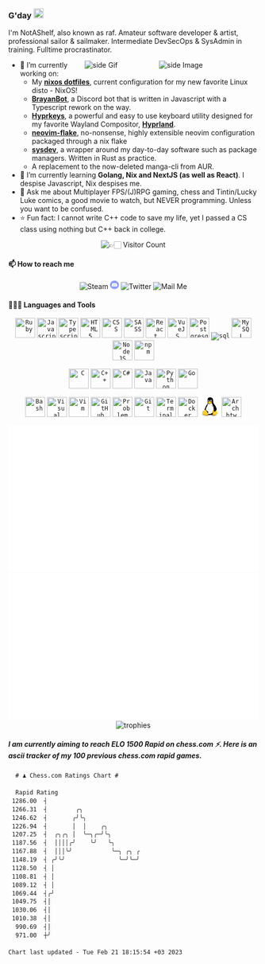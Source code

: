 ### G'day  <img src="../assets/Hi.gif" width="20px" height="20px">

I'm NotAShelf, also known as raf.
Amateur software developer & artist, professional sailor & sailmaker. Intermediate DevSecOps & SysAdmin in training. Fulltime procrastinator.
  
<img src="../assets/life_balance.gif" alt="side Image" align="right" width="200" height="auto" />
<img src="../assets/rick.gif" alt="side Gif" align="right" width="150" height="auto"/> 
</a>
  
- 🔭 I’m currently working on:
  - My [**nixos dotfiles**](https://github.com/notashelf/dotfiles), current configuration for my new favorite Linux disto - NixOS!
  - [**BrayanBot**](https://github.com/Brayanbot/BrayanBot), a Discord bot that is written in Javascript with a Typescript rework on the way.
  - [**Hyprkeys**](https://github.com/hyprland-community/Hyprkeys), a powerful and easy to use keyboard utility designed for my favorite Wayland Compositor, 
    [**Hyprland**](https://github.com/hyprwm/Hyprland).
  - [**neovim-flake**](https://github.com/notashelf/neovim-flake), no-nonsense, highly extensible neovim configuration packaged through a nix flake
  - [**sysdev**](https://github.com/notashelf/sysdev), a wrapper around my day-to-day software such as package managers. Written in Rust as practice.
  - A replacement to the now-deleted manga-cli from AUR.
- 🌱 I’m currently learning **Golang, Nix and NextJS (as well as React)**. I despise Javascript, Nix despises me.
- 💬 Ask me about Multiplayer FPS/(J)RPG gaming, chess and Tintin/Lucky Luke comics, a good movie to watch, but NEVER programming. Unless you want to be confused.
- ⭐ Fun fact: I cannot write C++ code to save my life, yet I passed a CS class using nothing but C++ back in college.

<p align="center">  
<img title="👉🏻 Visitor Count" href="https://steamcommunity.com/id/NotAShelf/" src="https://profile-counter.glitch.me/NotAShelf/count.svg">
</p>

#### 📫 How to reach me

<p align="center">  
<img title="Steam" href="https://steamcommunity.com/id/NotAShelf/" src="https://upload.wikimedia.org/wikipedia/commons/8/83/Steam_icon_logo.svg" width="3.5%">
<img title="Discord" href="https://discord.gg/TS6w3TYZRM" src="https://github.com/NotAShelf/NotAShelf/blob/main/assets/icons/discord-round.svg" width="3.5%">
<img title="Twitter" href="https://twitter.com/NotAShelf" src="https://img.icons8.com/color/48/000000/twitter.png" width="3.5%">
<img title="Mail Me" href="mailto:me@notashelf.dev" src="https://img.icons8.com/fluent/48/000000/gmail.png" width="3.5%">
  
#### 👨🏻‍💻 Languages and Tools

<p align="center">
   <code><img title="Ruby" height="40" width="40" src="../main/assets/icons/ruby.png"></code>
  <code><img title="Javascript" height="40" width="40" src="../main/assets/icons/Javascript.png"></code>
  <code><img title="Typescript" height="40" width="40" src="../main/assets/icons/typescript.png"></code>
  <code><img title="HTML5" height="40" width="40" src="../main/assets/icons/html5.svg"></code>
  <code><img title="CSS" height="40" width="40" src="../main/assets/icons/css.svg"></code>
  <code><img title="SASS" height="40" width="40" src="../main/assets/icons/sass.svg"></code>
  <code><img title="React" height="40" width="40" src="../main/assets/icons/react-original-wordmark.svg"></code>
  <code><img title="VueJS" height="40" width="40" src="../main/assets/icons/vuejs-original-wordmark.svg"></code>
  <code><img title="Postgresql" height="40" width="40" src="../main/assets/icons/postgresql.png"></code>
  <code><img title="SQL" height="40" width="40" src="../main/assets/icons/sql.png" alt="sql"></code>
  <code><img title="MySQL" height="40" width="40" src="../main/assets/icons/mysql.svg"></code>  
  <code><img title="NodeJS" height="40" width="40" src="../main/assets/icons/nodejs.png"></code>
  <code><img title="npm" height="40" width="40" src="../main/assets/icons/npm.svg"></code>
</p>
<p align="center">
  <code><img title="C" height="40" width="40" src="../main/assets/icons/c.svg"></code>
  <code><img title="C++" height="40" width="40"  src="../main/assets/icons/cpp.svg"></code>
  <code><img title="C#" height="40" width="40" src="../main/assets/icons/cSharp.svg"></code>
  <code><img title="Java" height="40" width="40" src="../main/assets/icons/java.png"></code>
  <code><img title="Python" height="40" width="40" src="../main/assets/icons/python-original.svg"></code>
  <code><img title="Go" height="40" width="40" src="../main/assets/icons/go.png"></code>
</p>

<p align="center">
  <code><img title="Bash" height="40" width="40" src="../main/assets/icons/bash.png"></code>
  <code><img title="Visual Studio Code" height="40" width="40" src="../main/assets/icons/vscode.png"></code></code>
  <code><img title="Vim" height="40" width="40" src="../main/assets/icons/vim.png"></code></code>
  <code><img title="GitHub" height="40" width="40" src="../main/assets/icons/github.svg"></code>
  <code><img title="Problem Solving" height="40" width="40" src="../main/assets/icons/problemSolving.png"></code>
  <code><img title="Git" height="40" width="40" src="../main/assets/icons/git-original.svg"></code>
  <code><img title="Terminal" height="40" width="40" src="../main/assets/icons/terminal.png"></code>
  <code><img title="Docker" height="40" width="40" src="../main/assets/icons/docker.png"></code>
  <code><img title="Linux" height="40" width="40" src="https://raw.githubusercontent.com/devicons/devicon/master/icons/linux/linux-original.svg"></code>
  <code><img title="Arch btw" height="40" width="40" src="../main/assets/icons/arch.svg" href="https://aur.archlinux.org/account/notashelf"></code>
</p>

<p align="center">
   <img title="overview" src="https://github.com/NotAShelf/NotAShelf/blob/output/generated/overview.svg">
   <img title="languages" src="https://github.com/NotAShelf/NotAShelf/blob/output/generated/languages.svg">
   <img title="trophies" src="https://github-profile-trophy.vercel.app/?username=NotAShelf&theme=onedark&no-frame=false&row=1&&margin-w=20&no-bg=true">
</p>
  
##### I am currently aiming to reach ELO 1500 Rapid on chess.com ⚡. Here is an ascii tracker of my 100 previous chess.com rapid games.
  
```txt
  # ♟︎ Chess.com Ratings Chart #
  
  Rapid Rating
 1286.00  ┤
 1266.31  ┤        ╭╮
 1246.62  ┤       ╭╯╰╮
 1226.94  ┤       │  │    ╭╮
 1207.25  ┤  ╭╮╭╮ │  ╰─╮╭─╯╰╮
 1187.56  ┤  ││││╭╯    ╰╯   ╰╮
 1167.88  ┤  │││╰╯           ╰─╮ ╭╮ ╭
 1148.19  ┤ ╭╯╰╯               ╰─╯╰─╯
 1128.50  ┤ │
 1108.81  ┤ │
 1089.12  ┤ │
 1069.44  ┤╭╯
 1049.75  ┤│
 1030.06  ┤│
 1010.38  ┤│
  990.69  ┤│
  971.00  ┼╯

Chart last updated - Tue Feb 21 18:15:54 +03 2023  
  ```
  